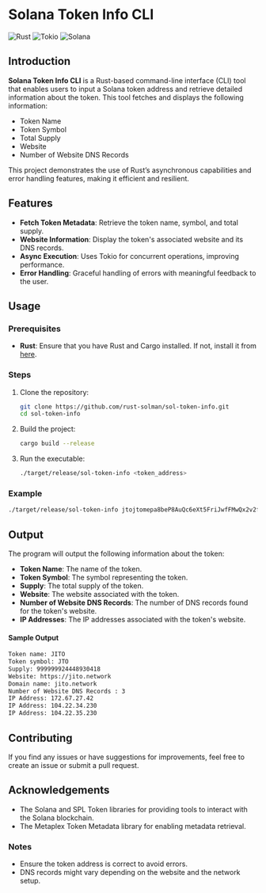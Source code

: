 # Solana Token Info CLI

![Rust](https://img.shields.io/badge/Language-Rust-orange.svg)
![Tokio](https://img.shields.io/badge/Async-Tokio-blue.svg)
![Solana](https://img.shields.io/badge/Blockchain-Solana-green.svg)

## Introduction

**Solana Token Info CLI** is a Rust-based command-line interface (CLI) tool that enables users to input a Solana token address and retrieve detailed information about the token. This tool fetches and displays the following information:

- Token Name
- Token Symbol
- Total Supply
- Website
- Number of Website DNS Records

This project demonstrates the use of Rust’s asynchronous capabilities and error handling features, making it efficient and resilient.

## Features

- **Fetch Token Metadata**: Retrieve the token name, symbol, and total supply.
- **Website Information**: Display the token's associated website and its DNS records.
- **Async Execution**: Uses Tokio for concurrent operations, improving performance.
- **Error Handling**: Graceful handling of errors with meaningful feedback to the user.

## Usage

### Prerequisites

- **Rust**: Ensure that you have Rust and Cargo installed. If not, install it from [here](https://www.rust-lang.org/).

### Steps

1. Clone the repository:

    ```sh
    git clone https://github.com/rust-solman/sol-token-info.git
    cd sol-token-info
    ```

2. Build the project:

    ```sh
    cargo build --release
    ```

3. Run the executable:

    ```sh
    ./target/release/sol-token-info <token_address>
    ```

### Example

  ```sh
  ./target/release/sol-token-info jtojtomepa8beP8AuQc6eXt5FriJwfFMwQx2v2f9mCL
  ```
## Output
The program will output the following information about the token:

- **Token Name**: The name of the token.
- **Token Symbol**: The symbol representing the token.
- **Supply**: The total supply of the token.
- **Website**: The website associated with the token.
- **Number of Website DNS Records**: The number of DNS records found for the token's website.
- **IP Addresses**: The IP addresses associated with the token's website.

#### Sample Output

  ```sh
  Token name: JITO
  Token symbol: JTO
  Supply: 999999924448930418
  Website: https://jito.network
  Domain name: jito.network
  Number of Website DNS Records : 3
  IP Address: 172.67.27.42
  IP Address: 104.22.34.230
  IP Address: 104.22.35.230
  ```

## Contributing
If you find any issues or have suggestions for improvements, feel free to create an issue or submit a pull request.

## Acknowledgements

- The Solana and SPL Token libraries for providing tools to interact with the Solana blockchain.
- The Metaplex Token Metadata library for enabling metadata retrieval.

### Notes
- Ensure the token address is correct to avoid errors.
- DNS records might vary depending on the website and the network setup.
